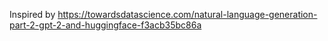 Inspired by <https://towardsdatascience.com/natural-language-generation-part-2-gpt-2-and-huggingface-f3acb35bc86a>
